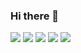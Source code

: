 ### Hi there 👋
![](http://github-profile-summary-cards.vercel.app/api/cards/profile-details?username=xentriom&theme=github_dark)
![](http://github-profile-summary-cards.vercel.app/api/cards/repos-per-language?username=xentriom&theme=github_dark)
![](http://github-profile-summary-cards.vercel.app/api/cards/most-commit-language?username=xentriom&theme=github_dark)
![](http://github-profile-summary-cards.vercel.app/api/cards/stats?username=xentriom&theme=github_dark)
![](http://github-profile-summary-cards.vercel.app/api/cards/productive-time?username=xentriom&theme=github_dark&utcOffset=-4)

